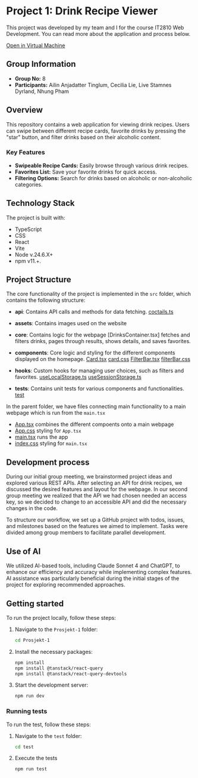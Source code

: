 # Project 1: Drink Recipe Viewer
This project was developed by my team and I for the course IT2810 Web Development. You can read more about the application and process below.

[Open in Virtual Machine](http://129.241.104.125/project1/)

## Group Information

- **Group No:** 8
- **Participants:** Ailin Anjadatter Tinglum, Cecilia Lie, Live Stamnes Dyrland, Nhung Pham

## Overview

This repository contains a web application for viewing drink recipes. Users can swipe between different recipe cards, favorite drinks by pressing the "star" button, and filter drinks based on their alcoholic content.

### Key Features

- **Swipeable Recipe Cards:** Easily browse through various drink recipes.
- **Favorites List:** Save your favorite drinks for quick access.
- **Filtering Options:** Search for drinks based on alcoholic or non-alcoholic categories.

## Technology Stack

The project is built with:

- TypeScript
- CSS
- React
- Vite
- Node v.24.6.X+
- npm v11.+.

## Project Structure

The core functionality of the project is implemented in the `src` folder, which contains the following structure:

- **api**: Contains API calls and methods for data fetching.
  [coctails.ts](src/api/cocktails.ts)
- **assets**: Contains images used on the website
- **core**: Contains logic for the webpage
  [DrinksContainer.tsx] fetches and filters drinks, pages through results, shows    details, and saves favorites.
- **components**: Core logic and styling for the different components displayed on the homepage.
  [Card.tsx](src/components/card.tsx)
  [card.css](src/components/Card.css)
  [FilterBar.tsx](src/components/FilterBar.tsx)
  [filterBar.css](src/components/filterBar.css)
- **hooks**: Custom hooks for managing user choices, such as filters and favorites.
  [useLocalStorage.ts](src/hooks/useLocalStorage.ts)
  [useSessionStorage.ts](src/hooks/useSessionStorage.ts)

- **tests**: Contains unit tests for various components and functionalities.
  [test](src/test)

In the parent folder, we have files connecting main functionality to a main webpage which is run from the `main.tsx`

- [App.tsx](src/App.tsx) combines the different compoents onto a main webpage
- [App.css](src/App.css) styling for `App.tsx`
- [main.tsx](src/main.tsx) runs the app
- [index.css](src/index.css) styling for `main.tsx`

## Development process

During our initial group meeting, we brainstormed project ideas and explored various REST APIs. After selecting an API for drink recipes, we discussed the desired features and layout for the webpage. In our second group meeting we realized that the API we had chosen needed an access key, so we decided to change to an accessible API and did the necessary changes in the code.

To structure our workflow, we set up a GitHub project with todos, issues, and milestones based on the features we aimed to implement. Tasks were divided among group members to facilitate parallel development.

## Use of AI

We utilized AI-based tools, including Claude Sonnet 4 and ChatGPT, to enhance our efficiency and accuracy while implementing complex features. AI assistance was particularly beneficial during the initial stages of the project for exploring recommended approaches.

## Getting started

To run the project locally, follow these steps:

1. Navigate to the `Prosjekt-1` folder:

   ```bash
   cd Prosjekt-1
   ```

2. Install the necessary packages:

   ```bash
   npm install
   npm install @tanstack/react-query
   npm install @tanstack/react-query-devtools
   ```

3. Start the development server:

   ```bash
   npm run dev
   ```

### Running tests

To run the test, follow these steps:

1. Navigate to the `test` folder:

   ```bash
   cd test
   ```

2. Execute the tests

   ```bash
   npm run test
   ```
